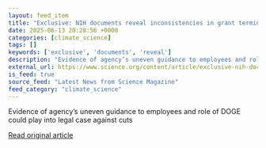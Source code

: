 ```yaml
---
layout: feed_item
title: "Exclusive: NIH documents reveal inconsistencies in grant terminations as agency reviews 3200 more"
date: 2025-06-13 20:28:56 +0000
categories: [climate_science]
tags: []
keywords: ['exclusive', 'documents', 'reveal']
description: "Evidence of agency’s uneven guidance to employees and role of DOGE could play into legal case against cuts"
external_url: https://www.science.org/content/article/exclusive-nih-documents-reveal-inconsistencies-grant-terminations-agency-reviews-3200
is_feed: true
source_feed: "Latest News from Science Magazine"
feed_category: "climate_science"
---
```


Evidence of agency’s uneven guidance to employees and role of DOGE could play into legal case against cuts

[Read original article](https://www.science.org/content/article/exclusive-nih-documents-reveal-inconsistencies-grant-terminations-agency-reviews-3200)

